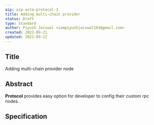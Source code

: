 ```yaml
---
aip: aip-asta-protocol-3
title: Adding multi-chain provider
status: Draft
type: Standard
author: Piyush Jaiswal <iampiyushjaiswal103@gmail.com>
created: 2022-09-21
updated: 2022-09-22
---
```


## Title

Adding multi-chain provider node

## Abstract
**Protocol** provides easy option for developer to config their custom rpc nodes. 

## Specification
